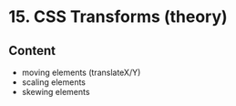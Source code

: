 # 15. CSS Transforms (theory)

## Content

- moving elements (translateX/Y)
- scaling elements
- skewing elements
